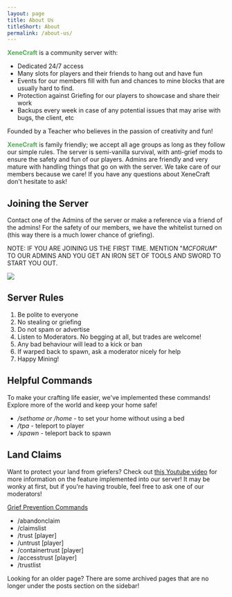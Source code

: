 ```yaml
---
layout: page
title: About Us
titleShort: About
permalink: /about-us/
---
```


<b><span style="color:#4CAF50;">XeneCraft</span></b> is a community server with:
<ul>
	<li>Dedicated 24/7 access</li>
	<li>Many slots for players and their friends to hang out and have fun</li>
	<li>Events for our members fill with fun and chances to mine blocks that are usually hard to find.</li>
	<li>Protection against Griefing for our players to showcase and share their work</li>
  <li>Backups every week in case of any potential issues that may arise with bugs, the client, etc</li>
</ul>
Founded by a Teacher who believes in the passion of creativity and fun!

<b><span style="color:#4CAF50;">XeneCraft</span></b> is family friendly; we accept all age groups as long as they follow our simple rules. The server is semi-vanilla survival, with anti-grief mods to ensure the safety and fun of our players. Admins are friendly and very mature with handling things that go on with the server. We take care of our members because we care! If you have any questions about XeneCraft don't hesitate to ask!

<h2>Joining the Server</h2>
Contact one of the Admins of the server or make a reference via a friend of the admins! For the safety of our members, we have the whitelist turned on (this way there is a much lower chance of griefing).

<span class="strikethrough">NOTE: IF YOU ARE JOINING US THE FIRST TIME. MENTION "<em>MCFORUM</em>" TO OUR ADMINS AND YOU GET AN IRON SET OF TOOLS AND SWORD TO START YOU OUT.</span>

<img class="img-thumbnail" src="http://static.planetminecraft.com/files/resource_media/screenshot/1218/Da-Rules_2185427.jpg" style="left:auto;right:auto;" />
<h2 id="rules">Server Rules</h2>
<ol>
<li>Be polite to everyone</li>
<li>No stealing or griefing</li>
<li>Do not spam or advertise</li>
<li>Listen to Moderators. No begging at all, but trades are welcome!</li>
<li>Any bad behaviour will lead to a kick or ban</li>
<li>If warped back to spawn, ask a moderator nicely for help</li>
<li>Happy Mining!</li>
</ol>

<h2 id="commands">Helpful Commands</h2>
To make your crafting life easier, we've implemented these commands! Explore more of the world and keep your home safe!
<ul>
<li><em>/sethome or /home </em>- to set your home without using a bed</li>
<li><em>/tpa</em> - teleport to player</li>
<li><em>/spawn</em> - teleport back to spawn</li>
</ul>

<h2 id="claims">Land Claims</h2>
Want to protect your land from griefers? Check out <a href="https://www.youtube.com/watch?v=VDsjXB-BaE0&amp;index=4&amp;list=PL6diNfcl9_VyPiXE8AKQeB6pMshusqhzR">this Youtube video</a> for more information on the feature implemented into our server! It may be wonky at first, but if you're having trouble, feel free to ask one of our moderators!

<u>Grief Prevention Commands</u>
<ul>
<li>/abandonclaim</li>
<li>/claimslist</li>
<li>/trust [player]</li>
<li>/untrust [player]</li>
<li>/containertrust [player]</li>
<li>/accesstrust [player]</li>
<li>/trustlist</li>
</ul>

Looking for an older page? There are some archived pages that are no longer under the posts section on the sidebar!